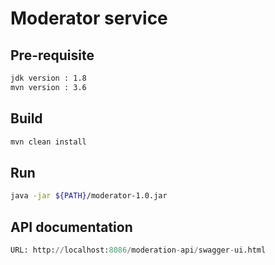 # Moderator service

## Pre-requisite


```bash
jdk version : 1.8
mvn version : 3.6
```

## Build

```bash
mvn clean install
```

## Run
```bash
java -jar ${PATH}/moderator-1.0.jar
```

## API documentation
```python
URL: http://localhost:8086/moderation-api/swagger-ui.html
